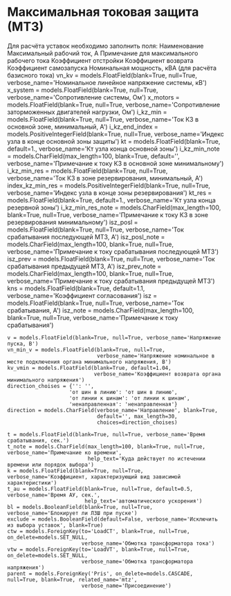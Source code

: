 # Максимальная токовая защита (МТЗ)

Для расчёта уставок необходимо заполнить поля:
    Наименование
    Максимальный рабочий ток, А
    Примечание для максимального рабочего тока
    Коэффициент отстройки
    Коэффициент возврата
    Коэффициент самозапуска
    Номинальная мощность, кВА (для расчёта базисного тока)
    vn_kv = models.FloatField(blank=True, null=True, verbose_name='Номинальное линейное напряжение системы, кВ')
    x_system = models.FloatField(blank=True, null=True, verbose_name='Сопротивление системы, Ом')
    x_motors = models.FloatField(blank=True, null=True,
                                 verbose_name='Сопротивление заторможенных двигателей нагрузки, Ом')
    i_kz_min = models.FloatField(blank=True, null=True, verbose_name='Ток КЗ в основной зоне, минимальный, А')
    i_kz_end_index = models.PositiveIntegerField(blank=True, null=True,
                                                 verbose_name='Индекс узла в конце основной зоны защиты')
    kt = models.FloatField(blank=True, default=1., verbose_name='Кт узла конца основной зоны')
    i_kz_min_note = models.CharField(max_length=100, blank=True, default='',
                                     verbose_name='Примечание к току КЗ в основной зоне минимальному')
    i_kz_min_res = models.FloatField(blank=True, null=True, verbose_name='Ток КЗ в зоне резервирования, минимальный, А')
    index_kz_min_res = models.PositiveIntegerField(blank=True, null=True,
                                                   verbose_name='Индекс узла в конце зоны резервирования')
    kt_res = models.FloatField(blank=True, default=1., verbose_name='Кт узла конца резервной зоны')
    i_kz_min_res_note = models.CharField(max_length=100, blank=True, null=True,
                                         verbose_name='Примечание к току КЗ в зоне резервирования минимальному')
    isz_posl = models.FloatField(blank=True, null=True, verbose_name='Ток срабатывания последующей МТЗ, А')
    isz_posl_note = models.CharField(max_length=100, blank=True, null=True,
                                     verbose_name='Примечание к току срабатывания последующей МТЗ')
    isz_prev = models.FloatField(blank=True, null=True, verbose_name='Ток срабатывания предыдущей МТЗ, А')
    isz_prev_note = models.CharField(max_length=100, blank=True, null=True,
                                     verbose_name='Примечание к току срабатывания предыдущей МТЗ')
    kns = models.FloatField(blank=True, default=1.1, verbose_name='Коэффициент согласования')
    isz = models.FloatField(blank=True, null=True, verbose_name='Ток срабатывания, А')
    isz_note = models.CharField(max_length=100, blank=True, null=True, verbose_name='Примечание к току срабатывания')

    v = models.FloatField(blank=True, null=True, verbose_name='Напряжение пуска, В')
    vn_min_v = models.FloatField(blank=True, null=True,
                                 verbose_name='Напряжение номинальное в месте подключения органа минимального напряжения, В')
    kv_vmin = models.FloatField(blank=True, default=1.04,
                                verbose_name='Коэффициент возврата органа минимального напряжения')
    direction_choises = {'': '',
                        'от шин в линию': 'от шин в линию',
                        'от линии к шинам': 'от линии к шинам',
                        'ненаправленная': 'ненаправленная'}
    direction = models.CharField(verbose_name='Направление', blank=True,
                                 default='', max_length=30,
                                 choices=direction_choises)

    t = models.FloatField(blank=True, null=True, verbose_name='Время срабатывания, сек.')
    t_note = models.CharField(max_length=100, blank=True, null=True, verbose_name='Примечание ко времени',
                              help_text='Куда действует по истечении времени или порядок выбора')
    k = models.FloatField(blank=True, null=True, verbose_name='Коэффициент, характеризующий вид зависимой характеристики')
    t_au = models.FloatField(blank=True, null=True, default=0.5, verbose_name='Время АУ, сек.',
                             help_text='автоматического ускорения')
    bl = models.BooleanField(blank=True, null=True, verbose_name='Блокирует ли ЛЗШ при пуске')
    exclude = models.BooleanField(default=False, verbose_name='Исключить из выбора уставок', blank=True)
    ctw = models.ForeignKey(to='LoadCT', blank=True, null=True, on_delete=models.SET_NULL,
                            verbose_name='Обмотка трансформатора тока')
    vtw = models.ForeignKey(to='LoadVT', blank=True, null=True, on_delete=models.SET_NULL,
                            verbose_name='Обмотка трансформатора напряжения')
    parent = models.ForeignKey('Pris', on_delete=models.CASCADE, null=True, blank=True, related_name='mtz',
                            verbose_name='Присоединение')
